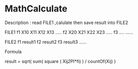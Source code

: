 # MathCalculate

Description : read FILE1 ,calulate then save result into FILE2

FILE1 
f1  X10 X11 X12 X13 .....
f2  X20 X21 X22 X23 .....
f3 ....
......

FILE2
f1 result1
f2 result2
f3 result3
......

Formula

result = sqrt( sum( square ( Xij*2*PI*fi) )   / countOf(Xij) )